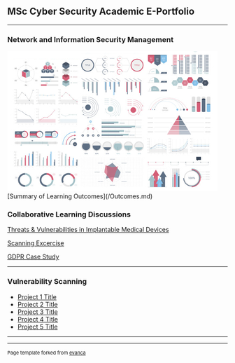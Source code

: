 ## MSc Cyber Security Academic E-Portfolio

---

### Network and Information Security Management  
<img src="images/dummy_thumbnail.jpg?raw=true"/>
[Summary of Learning Outcomes](/Outcomes.md)

### Collaborative Learning Discussions 
[Threats & Vulnerabilities in Implantable Medical Devices](/pdf/sample_presentation.pdf)


[Scanning Excercise](/pdf/sample_presentation.pdf)


[GDPR Case Study](http://example.com/)


---

### Vulnerability Scanning

- [Project 1 Title](http://example.com/)
- [Project 2 Title](http://example.com/)
- [Project 3 Title](http://example.com/)
- [Project 4 Title](http://example.com/)
- [Project 5 Title](http://example.com/)

---




---
<p style="font-size:11px">Page template forked from <a href="https://github.com/evanca/quick-portfolio">evanca</a></p>
<!-- Remove above link if you don't want to attibute -->
